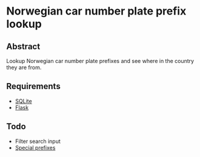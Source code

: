 # Norwegian car number plate prefix lookup

## Abstract

Lookup Norwegian car number plate prefixes and see where in the country they are from.

## Requirements

* [SQLite](http://www.sqlite.org/)
* [Flask](http://flask.pocoo.org/)

## Todo

* Filter search input
* [Special prefixes](http://en.wikipedia.org/wiki/Vehicle_registration_plates_of_Norway#Car_number_prefixes_and_sequence_numbers)


